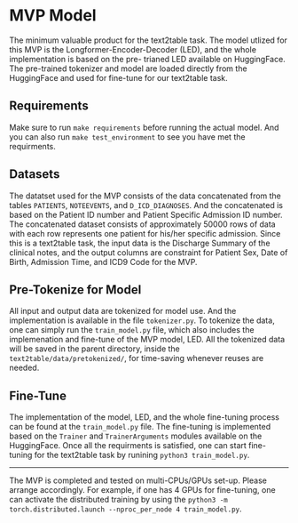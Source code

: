 MVP Model
==============================

The minimum valuable product for the text2table task. The model utlized for this MVP is 
the Longformer-Encoder-Decoder (LED), and the whole implementation is based on the pre-
trianed LED available on HuggingFace. The pre-trained tokenizer and model are loaded
directly from the HuggingFace and used for fine-tune for our text2table task.

Requirements
------------------
Make sure to run `make requirements` before running the actual model. And you can also run
`make test_environment` to see you have met the requirments.

Datasets
-----------------
The datatset used for the MVP consists of the data concatenated from the tables `PATIENTS`,
`NOTEEVENTS`, and `D_ICD_DIAGNOSES`. And the concatenated is based on the Patient ID number
and Patient Specific Admission ID number. The concatenated dataset consists of approximately
50000 rows of data with each row represents one patient for his/her specific admission. Since
this is a text2table task, the input data is the Discharge Summary of the clinical notes, and
the output columns are constraint for Patient Sex, Date of Birth, Admission Time, and ICD9 Code
for the MVP.

Pre-Tokenize for Model
-------------------------
All input and output data are tokenized for model use. And the implementation is available in the file
`tokenizer.py`. To tokenize the data, one can simply run the `train_model.py` file, which also
includes the implemenation and fine-tune of the MVP model, LED. All the tokenized data will be saved in
the parent directory, inside the `text2table/data/pretokenized/`, for time-saving whenever reuses are needed.

Fine-Tune
--------------------
The implementation of the model, LED, and the whole fine-tuning process can be found at the `train_model.py`
file. The fine-tuning is implemented based on the `Trainer` and `TrainerArguments` modules available on the 
HuggingFace. Once all the requirments is satisfied, one can start fine-tuning for the text2table task by runining 
`python3 train_model.py`.


--------

The MVP is completed and tested on multi-CPUs/GPUs set-up. Please arrange accordingly. For example, if one has 
4 GPUs for fine-tuning, one can activate the distributed training by using the 
`python3 -m torch.distributed.launch --nproc_per_node 4 train_model.py`.
